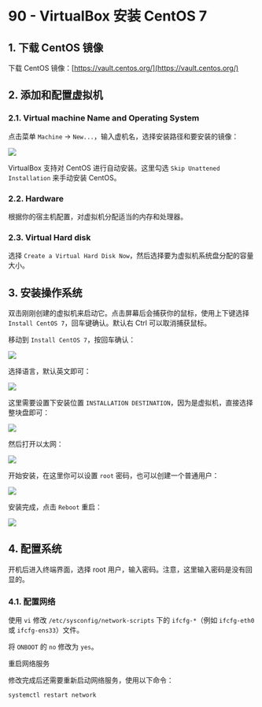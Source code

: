# 90 - VirtualBox 安装 CentOS 7

## 1. 下载 CentOS 镜像

下载 CentOS 镜像：[https://vault.centos.org/](https://vault.centos.org/)

## 2. 添加和配置虚拟机

### 2.1. Virtual machine Name and Operating System

点击菜单 `Machine` -> `New...`，输入虚机名，选择安装路径和要安装的镜像：

![](https://pics-1324197765.cos.ap-shanghai.myqcloud.com/screenshot-install_linux_on_virtualbox-1.png)

VirtualBox 支持对 CentOS 进行自动安装。这里勾选 `Skip Unattened Installation` 来手动安装 CentOS。

### 2.2. Hardware

根据你的宿主机配置，对虚拟机分配适当的内存和处理器。

### 2.3. Virtual Hard disk

选择 `Create a Virtual Hard Disk Now`，然后选择要为虚拟机系统盘分配的容量大小。

## 3. 安装操作系统

双击刚刚创建的虚拟机来启动它。点击屏幕后会捕获你的鼠标，使用上下键选择 `Install CentOS 7`，回车键确认。默认右 Ctrl 可以取消捕获鼠标。

移动到 `Install CentOS 7`，按回车确认：

![](https://pics-1324197765.cos.ap-shanghai.myqcloud.com/screenshot-install_linux_on_virtualbox-2.png)

选择语言，默认英文即可：

![](https://pics-1324197765.cos.ap-shanghai.myqcloud.com/screenshot-install_linux_on_virtualbox-3.png)

这里需要设置下安装位置 `INSTALLATION DESTINATION`，因为是虚拟机，直接选择整块盘即可：

![](https://pics-1324197765.cos.ap-shanghai.myqcloud.com/screenshot-install_linux_on_virtualbox-4.png)

然后打开以太网：

![](https://pics-1324197765.cos.ap-shanghai.myqcloud.com/screenshot-install_linux_on_virtualbox-5.png)

开始安装，在这里你可以设置 `root` 密码，也可以创建一个普通用户：

![](https://pics-1324197765.cos.ap-shanghai.myqcloud.com/screenshot-install_linux_on_virtualbox-6.png)

安装完成，点击 `Reboot` 重启：

![](https://pics-1324197765.cos.ap-shanghai.myqcloud.com/screenshot-install_linux_on_virtualbox-7.png)

## 4. 配置系统

开机后进入终端界面，选择 root 用户，输入密码。注意，这里输入密码是没有回显的。

### 4.1. 配置网络

使用 `vi` 修改 `/etc/sysconfig/network-scripts` 下的 `ifcfg-*`（例如 `ifcfg-eth0` 或 `ifcfg-ens33`）文件。

将 `ONBOOT` 的 `no` 修改为 `yes`。

重启网络服务

修改完成后还需要重新启动网络服务，使用以下命令：

```bash
systemctl restart network
```
